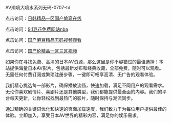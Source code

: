 
AV潮喷大喷水系列无码-0707-td


点击访问：<a href="https://bered.pages.dev/">日韩精品一区国产偷窥在线</a>

点击访问：<a href="https://bsdf-5f5.pages.dev/">9.1豆花免费网站nba</a>

点击访问：<a href="https://fdhf-454.pages.dev/">国产麻豆精品无码视频观看</a>

点击访问：<a href="https://gfd-5xg.pages.dev/">国产伦精品一区三区视频</a>


如果你在寻找免费、高清的日本AV资源，那么这里是你不容错过的最佳选择！本站提供海量日本AV影片，包括最新发布和经典收藏，全部免费，随时可以观看。
无需任何付费订阅或繁琐注册步骤，一键即可畅享高清、无广告的观看体验。

我们精心挑选每一部影片，确保播放流畅，快速加载，满足不同用户的观看需求。
无论你喜欢剧情片、喜剧片还是其他类型，我们都能提供最全面的内容。我们的平台每天更新，让你轻松找到最热门的影片，随时保持与潮流同步。

通过精确的关键词优化和快速的页面加载速度，我们致力于为每位用户提供最佳的体验。立即加入，享受日本AV世界的精彩内容，满足你的娱乐需求。

<span style="display:none;">[Canonical link](https://github.com/nhanha20250707/nhanha03 ）</span>
